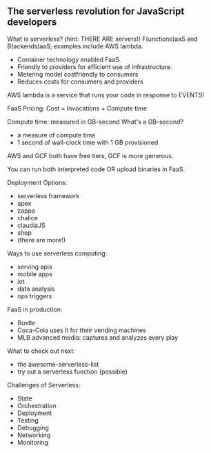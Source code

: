  The serverless revolution for JavaScript developers
 ---------------------------------------------------

What is serverless? (hint: THERE ARE servers!)
F(unctions)aaS and B(ackends)aaS; examples include AWS lambda.

- Container technology enabled FaaS.
- Friendly to providers for efficient use of infrastructure.
- Metering model costfriendly to consumers
- Reduces costs for consumers and providers

AWS lambda is a service that runs your code in response to EVENTS!

FaaS Pricing:
Cost = Invocations + Compute time

Compute time: measured in GB-second
What's a GB-second?
- a measure of compute time 
- 1 second of wall-clock time with 1 GB provisioned

AWS and GCF both have free tiers, GCF is more generous.

You can run both interpreted code OR upload binaries in FaaS.

Deployment Options:
- serverless framework
- apex
- zappa
- chalice
- claudiaJS
- shep
- (there are more!)

Ways to use serverless computing:
- serving apis
- mobile apps
- iot
- data analysis
- ops triggers

FaaS in production:
- Bustle
- Coca-Cola uses it for their vending machines
- MLB advanced media: captures and analyzes every play

What to check out next:
- the awesome-serverless-list
- try out a serverless function (possible)

Challenges of Serverless:
- State
- Orchestration
- Deployment
- Testing
- Debugging
- Networking
- Monitoring



























